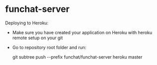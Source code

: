 # funchat-server

Deploying to Heroku:

- Make sure you have created your application on Heroku with heroku remote setup on your git
- Go to repository root folder and run:

	git subtree push --prefix funchat/funchat-server heroku master
